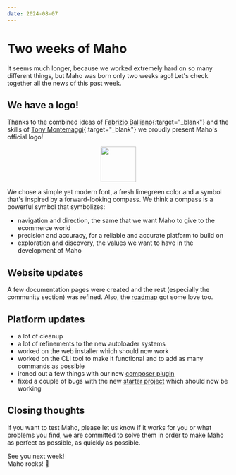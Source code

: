 ```yaml
---
date: 2024-08-07
---
```


# Two weeks of Maho

It seems much longer, because we worked extremely hard on so many different things,
but Maho was born only two weeks ago! Let's check together all the news of this past week.

<!-- more -->

## We have a logo!

Thanks to the combined ideas of [Fabrizio Balliano](https://fabrizioballiano.com/){:target="_blank"} 
and the skills of [Tony Montemaggi](https://www.magemega.com/){:target="_blank"} we proudly present
Maho's official logo!

<p style="text-align:center"><img src="/assets/maho-logo.svg" alt="" style="height: 80px" /></p>

We chose a simple yet modern font, a fresh limegreen color and a symbol that's inspired by a 
forward-looking compass. We think a compass is a powerful symbol that symbolizes:

* navigation and direction, the same that we want Maho to give to the ecommerce world
* precision and accuracy, for a reliable and accurate platform to build on
* exploration and discovery, the values we want to have in the development of Maho

## Website updates

A few documentation pages were created and the rest (especially the community section) was refined.
Also, the [roadmap](../../roadmap.md) got some love too.

## Platform updates

- a lot of cleanup
- a lot of refinements to the new autoloader systems
- worked on the web installer which should now work
- worked on the CLI tool to make it functional and to add as many commands as possible
- ironed out a few things with our new [composer plugin](https://github.com/MahoCommerce/maho-composer-plugin)
- fixed a couple of bugs with the new [starter project](https://github.com/MahoCommerce/maho-starter) which
  should now be working

## Closing thoughts

If you want to test Maho, please let us know if it works for you or what problems you find, we are
committed to solve them in order to make Maho as perfect as possible, as quickly as possible.

See you next week!  
Maho rocks! 🚀